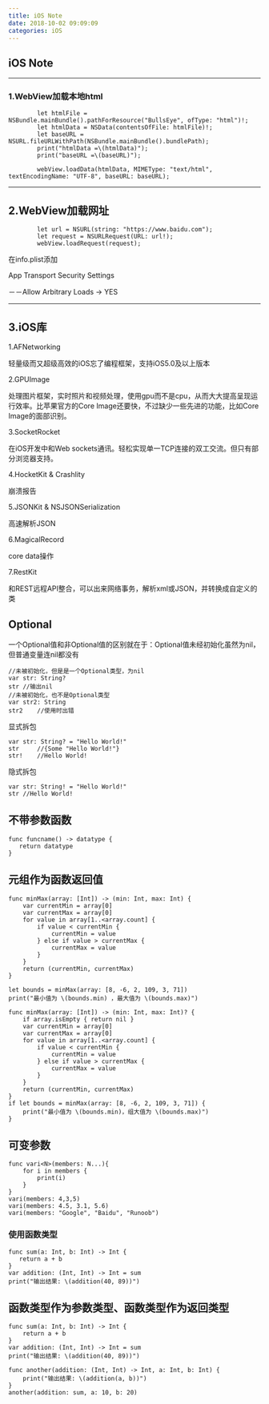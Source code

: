 ```yaml
---
title: iOS Note
date: 2018-10-02 09:09:09
categories: iOS
---
```

## iOS Note

---

### 1.WebView加载本地html

```
        let htmlFile = NSBundle.mainBundle().pathForResource("BullsEye", ofType: "html")!;
        let htmlData = NSData(contentsOfFile: htmlFile)!;
        let baseURL = NSURL.fileURLWithPath(NSBundle.mainBundle().bundlePath);
        print("htmlData =\(htmlData)");
        print("baseURL =\(baseURL)");

        webView.loadData(htmlData, MIMEType: "text/html", textEncodingName: "UTF-8", baseURL: baseURL);
```

---

## 2.WebView加载网址

```
        let url = NSURL(string: "https://www.baidu.com");
        let request = NSURLRequest(URL: url!);
        webView.loadRequest(request);
```

在info.plist添加

App Transport Security Settings

－－Allow Arbitrary Loads  -&gt; YES

---

## 3.iOS库

1.AFNetworking

轻量级而又超级高效的iOS忘了编程框架，支持iOS5.0及以上版本

2.GPUImage

处理图片框架，实时照片和视频处理，使用gpu而不是cpu，从而大大提高呈现运行效率。比苹果官方的Core Image还要快，不过缺少一些先进的功能，比如Core Image的面部识别。

3.SocketRocket

在iOS开发中和Web sockets通讯。轻松实现单一TCP连接的双工交流。但只有部分浏览器支持。

4.HocketKit & Crashlity

崩溃报告

5.JSONKit & NSJSONSerialization

高速解析JSON

6.MagicalRecord

core data操作

7.RestKit

和REST远程API整合，可以出来网络事务，解析xml或JSON，并转换成自定义的类

## Optional

一个Optional值和非Optional值的区别就在于：Optional值未经初始化虽然为nil，但普通变量连nil都没有

```
//未被初始化，但是是一个Optional类型，为nil
var str: String?
str //输出nil
//未被初始化，也不是Optional类型
var str2: String
str2    //使用时出错
```

显式拆包

```
var str: String? = "Hello World!"
str     //{Some "Hello World!"}
str!    //Hello World!
```

隐式拆包

```
var str: String! = "Hello World!"
str //Hello World!
```

## 不带参数函数

```
func funcname() -> datatype {
   return datatype
}
```

## 元组作为函数返回值

```
func minMax(array: [Int]) -> (min: Int, max: Int) {
    var currentMin = array[0]
    var currentMax = array[0]
    for value in array[1..<array.count] {
        if value < currentMin {
            currentMin = value
        } else if value > currentMax {
            currentMax = value
        }
    }
    return (currentMin, currentMax)
}

let bounds = minMax(array: [8, -6, 2, 109, 3, 71])
print("最小值为 \(bounds.min) ，最大值为 \(bounds.max)")
```

```
func minMax(array: [Int]) -> (min: Int, max: Int)? {
    if array.isEmpty { return nil }
    var currentMin = array[0]
    var currentMax = array[0]
    for value in array[1..<array.count] {
        if value < currentMin {
            currentMin = value
        } else if value > currentMax {
            currentMax = value
        }
    }
    return (currentMin, currentMax)
}
if let bounds = minMax(array: [8, -6, 2, 109, 3, 71]) {
    print("最小值为 \(bounds.min)，组大值为 \(bounds.max)")
}
```

## 可变参数

```
func vari<N>(members: N...){
    for i in members {
        print(i)
    }
}
vari(members: 4,3,5)
vari(members: 4.5, 3.1, 5.6)
vari(members: "Google", "Baidu", "Runoob")
```

### 使用函数类型

```
func sum(a: Int, b: Int) -> Int {
   return a + b
}
var addition: (Int, Int) -> Int = sum
print("输出结果: \(addition(40, 89))")
```

## 函数类型作为参数类型、函数类型作为返回类型

```
func sum(a: Int, b: Int) -> Int {
    return a + b
}
var addition: (Int, Int) -> Int = sum
print("输出结果: \(addition(40, 89))")

func another(addition: (Int, Int) -> Int, a: Int, b: Int) {
    print("输出结果: \(addition(a, b))")
}
another(addition: sum, a: 10, b: 20)
```



